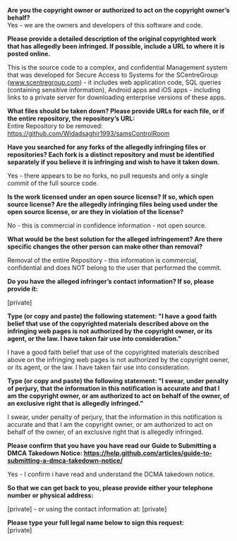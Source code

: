**Are you the copyright owner or authorized to act on the copyright owner’s behalf?**  
Yes - we are the owners and developers of this software and code.

**Please provide a detailed description of the original copyrighted work that has allegedly been infringed. If possible, include a URL to where it is posted online.**

This is the source code to a complex, and confidential Management system that was developed for Secure Access to Systems for the SCentreGroup (www.scentregroup.com) - it includes web application code, SQL queries (containing sensitive information), Android apps and iOS apps - including links to a private server for downloading enterprise versions of these apps.

**What files should be taken down? Please provide URLs for each file, or if the entire repository, the repository’s URL:**  
Entire Repository to be removed:  
https://github.com/Widadsaghir1993/samsControlRoom

**Have you searched for any forks of the allegedly infringing files or repositories? Each fork is a distinct repository and must be identified separately if you believe it is infringing and wish to have it taken down.**

Yes - there appears to be no forks, no pull requests and only a single commit of the full source code.

**Is the work licensed under an open source license? If so, which open source license? Are the allegedly infringing files being used under the open source license, or are they in violation of the license?**

No - this is commercial in confidence information - not open source.

**What would be the best solution for the alleged infringement? Are there specific changes the other person can make other than removal?**

Removal of the entire Repository - this information is commercial, confidential and does NOT belong to the user that performed the commit.

**Do you have the alleged infringer’s contact information? If so, please provide it:**

[private]

**Type (or copy and paste) the following statement: "I have a good faith belief that use of the copyrighted materials described above on the infringing web pages is not authorized by the copyright owner, or its agent, or the law. I have taken fair use into consideration."**

I have a good faith belief that use of the copyrighted materials described above on the infringing web pages is not authorized by the copyright owner, or its agent, or the law. I have taken fair use into consideration.

**Type (or copy and paste) the following statement: "I swear, under penalty of perjury, that the information in this notification is accurate and that I am the copyright owner, or am authorized to act on behalf of the owner, of an exclusive right that is allegedly infringed."**

I swear, under penalty of perjury, that the information in this notification is accurate and that I am the copyright owner, or am authorized to act on behalf of the owner, of an exclusive right that is allegedly infringed.

**Please confirm that you have you have read our Guide to Submitting a DMCA Takedown Notice: https://help.github.com/articles/guide-to-submitting-a-dmca-takedown-notice/**

Yes - I confirm i have read and understand the DCMA takedown notice.

**So that we can get back to you, please provide either your telephone number or physical address:**

[private] - or using the contact information at: [private]

**Please type your full legal name below to sign this request:**  
[private]
